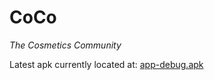 # CoCo

*The Cosmetics Community*

Latest apk currently located at: [app-debug.apk](/app-debug.apk)

